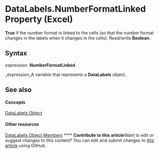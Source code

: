 
# DataLabels.NumberFormatLinked Property (Excel)

 **True** if the number format is linked to the cells (so that the number format changes in the labels when it changes in the cells). Read/write **Boolean**.


## Syntax

 _expression_. **NumberFormatLinked**

 _expression_A variable that represents a  **DataLabels** object.


## See also


#### Concepts


 [DataLabels Object](3d79271e-c702-e785-6984-d838d060a8c5.md)
#### Other resources


 [DataLabels Object Members](3c9d909d-d090-b6ed-8a28-ba62c3459044.md)
****   **Contribute to this article**Want to edit or suggest changes to this content? You can edit and submit changes to  [this article](https://github.com/jhershey00/VBA_Excel_Test/OpenXMLCon/articles/67e1bd50-d41f-44b7-2bac-47fe5870de42.md) using GitHub.

